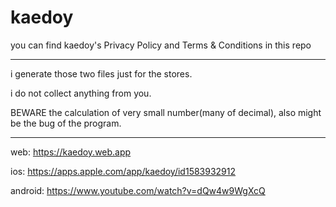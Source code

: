 # kaedoy
you can find kaedoy's Privacy Policy and Terms & Conditions in this repo





***********************************************************************************************************************************************
i generate those two files just for the stores.


i do not collect anything from you.


BEWARE the calculation of very small number(many of decimal), also might be the bug of the program.
***********************************************************************************************************************************************





web: https://kaedoy.web.app


ios: https://apps.apple.com/app/kaedoy/id1583932912


android: https://www.youtube.com/watch?v=dQw4w9WgXcQ

